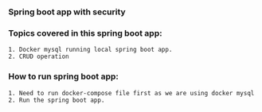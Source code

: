### Spring boot app with security


### Topics covered in this spring boot app:
```shell
1. Docker mysql running local spring boot app.
2. CRUD operation
```

### How to run spring boot app:
```shell
1. Need to run docker-compose file first as we are using docker mysql
2. Run the spring boot app.
```